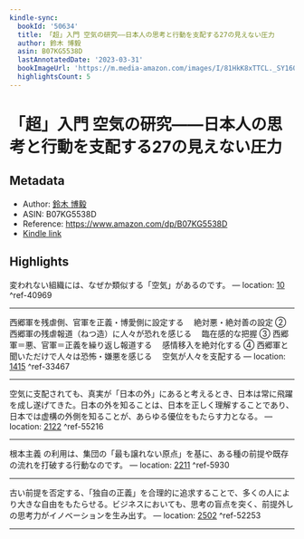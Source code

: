 ```yaml
---
kindle-sync:
  bookId: '50634'
  title: 「超」入門 空気の研究――日本人の思考と行動を支配する27の見えない圧力
  author: 鈴木 博毅
  asin: B07KG5538D
  lastAnnotatedDate: '2023-03-31'
  bookImageUrl: 'https://m.media-amazon.com/images/I/81HkK8xTTCL._SY160.jpg'
  highlightsCount: 5
---
```

# 「超」入門 空気の研究――日本人の思考と行動を支配する27の見えない圧力
## Metadata
* Author: [鈴木 博毅](https://www.amazon.comundefined)
* ASIN: B07KG5538D
* Reference: https://www.amazon.com/dp/B07KG5538D
* [Kindle link](kindle://book?action=open&asin=B07KG5538D)

## Highlights
変われない組織には、なぜか類似する「空気」があるのです。 — location: [10](kindle://book?action=open&asin=B07KG5538D&location=10) ^ref-40969

---
西郷軍を残虐側、官軍を正義・博愛側に設定する　 絶対悪・絶対善の設定 ② 西郷軍の残虐報道（ねつ造）に人々が恐れを感じる　 臨在感的な把握 ③ 西郷軍＝悪、官軍＝正義を繰り返し報道する　 感情移入を絶対化する ④ 西郷軍と聞いただけで人々は恐怖・嫌悪を感じる　 空気が人々を支配する — location: [1415](kindle://book?action=open&asin=B07KG5538D&location=1415) ^ref-33467

---
空気に支配されても、真実が「日本の外」にあると考えるとき、日本は常に飛躍を成し遂げてきた。日本の外を知ることは、日本を正しく理解することであり、日本では虚構の外側を知ることが、あらゆる優位をもたらす力となる。 — location: [2122](kindle://book?action=open&asin=B07KG5538D&location=2122) ^ref-55216

---
根本主義 の利用は、集団の「最も譲れない原点」を基に、ある種の前提や既存の流れを打破する行動なのです。 — location: [2211](kindle://book?action=open&asin=B07KG5538D&location=2211) ^ref-5930

---
古い前提を否定する、「独自の正義」を合理的に追求することで、多くの人により大きな自由をもたらせる。ビジネスにおいても、思考の盲点を突く、前提外しの思考力がイノベーションを生み出す。 — location: [2502](kindle://book?action=open&asin=B07KG5538D&location=2502) ^ref-52253

---
